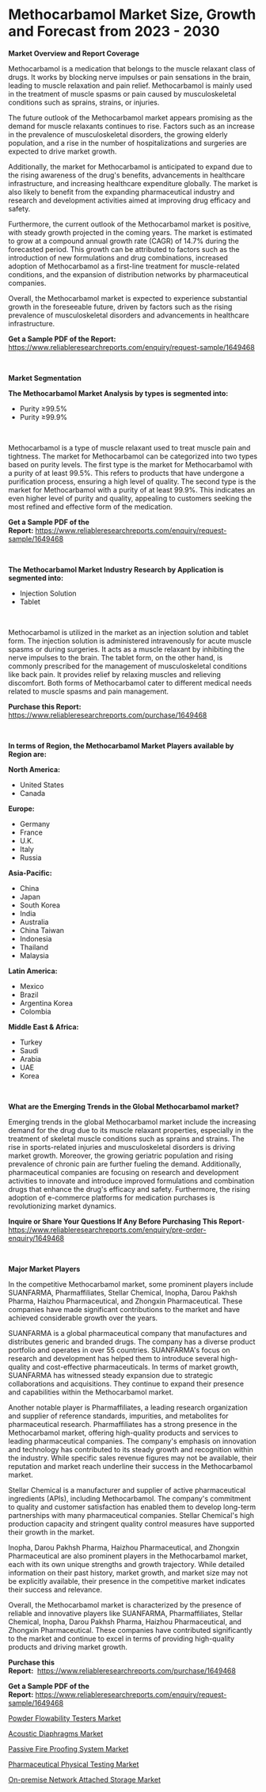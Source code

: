 <p><h1>Methocarbamol Market Size, Growth and Forecast from 2023 - 2030</h1></p><p><strong>Market Overview and Report Coverage</strong></p>
<p><p>Methocarbamol is a medication that belongs to the muscle relaxant class of drugs. It works by blocking nerve impulses or pain sensations in the brain, leading to muscle relaxation and pain relief. Methocarbamol is mainly used in the treatment of muscle spasms or pain caused by musculoskeletal conditions such as sprains, strains, or injuries.</p><p>The future outlook of the Methocarbamol market appears promising as the demand for muscle relaxants continues to rise. Factors such as an increase in the prevalence of musculoskeletal disorders, the growing elderly population, and a rise in the number of hospitalizations and surgeries are expected to drive market growth.</p><p>Additionally, the market for Methocarbamol is anticipated to expand due to the rising awareness of the drug's benefits, advancements in healthcare infrastructure, and increasing healthcare expenditure globally. The market is also likely to benefit from the expanding pharmaceutical industry and research and development activities aimed at improving drug efficacy and safety.</p><p>Furthermore, the current outlook of the Methocarbamol market is positive, with steady growth projected in the coming years. The market is estimated to grow at a compound annual growth rate (CAGR) of 14.7% during the forecasted period. This growth can be attributed to factors such as the introduction of new formulations and drug combinations, increased adoption of Methocarbamol as a first-line treatment for muscle-related conditions, and the expansion of distribution networks by pharmaceutical companies.</p><p>Overall, the Methocarbamol market is expected to experience substantial growth in the foreseeable future, driven by factors such as the rising prevalence of musculoskeletal disorders and advancements in healthcare infrastructure.</p></p>
<p><strong>Get a Sample PDF of the Report:</strong> <a href="https://www.reliableresearchreports.com/enquiry/request-sample/1649468">https://www.reliableresearchreports.com/enquiry/request-sample/1649468</a></p>
<p>&nbsp;</p>
<p><strong>Market Segmentation</strong></p>
<p><strong>The Methocarbamol Market Analysis by types is segmented into:</strong></p>
<p><ul><li>Purity ≥99.5%</li><li>Purity ≥99.9%</li></ul></p>
<p>&nbsp;</p>
<p><p>Methocarbamol is a type of muscle relaxant used to treat muscle pain and tightness. The market for Methocarbamol can be categorized into two types based on purity levels. The first type is the market for Methocarbamol with a purity of at least 99.5%. This refers to products that have undergone a purification process, ensuring a high level of quality. The second type is the market for Methocarbamol with a purity of at least 99.9%. This indicates an even higher level of purity and quality, appealing to customers seeking the most refined and effective form of the medication.</p></p>
<p><strong>Get a Sample PDF of the Report:</strong>&nbsp;<a href="https://www.reliableresearchreports.com/enquiry/request-sample/1649468">https://www.reliableresearchreports.com/enquiry/request-sample/1649468</a></p>
<p>&nbsp;</p>
<p><strong>The Methocarbamol Market Industry Research by Application is segmented into:</strong></p>
<p><ul><li>Injection Solution</li><li>Tablet</li></ul></p>
<p>&nbsp;</p>
<p><p>Methocarbamol is utilized in the market as an injection solution and tablet form. The injection solution is administered intravenously for acute muscle spasms or during surgeries. It acts as a muscle relaxant by inhibiting the nerve impulses to the brain. The tablet form, on the other hand, is commonly prescribed for the management of musculoskeletal conditions like back pain. It provides relief by relaxing muscles and relieving discomfort. Both forms of Methocarbamol cater to different medical needs related to muscle spasms and pain management.</p></p>
<p><strong>Purchase this Report:</strong>&nbsp; <a href="https://www.reliableresearchreports.com/purchase/1649468">https://www.reliableresearchreports.com/purchase/1649468</a></p>
<p>&nbsp;</p>
<p><strong>In terms of Region, the Methocarbamol Market Players available by Region are:</strong></p>
<p>
    <p> <strong> North America: </strong>
        <ul>
            <li>United States</li>
            <li>Canada</li>
        </ul>
        </p> 
    <p> <strong> Europe: </strong>
        <ul>
            <li>Germany</li>
            <li>France</li>
            <li>U.K.</li>
            <li>Italy</li>
            <li>Russia</li>
        </ul>
        </p> 
    <p> <strong> Asia-Pacific: </strong>
        <ul>
            <li>China</li>
            <li>Japan</li>
            <li>South Korea</li>
            <li>India</li>
            <li>Australia</li>
            <li>China Taiwan</li>
            <li>Indonesia</li>
            <li>Thailand</li>
            <li>Malaysia</li>
        </ul>
        </p> 
    <p> <strong> Latin America: </strong>
        <ul>
            <li>Mexico</li>
            <li>Brazil</li>
            <li>Argentina Korea</li>
            <li>Colombia</li>
        </ul>
        </p> 
    <p> <strong> Middle East & Africa: </strong>
        <ul>
            <li>Turkey</li>
            <li>Saudi</li>
            <li>Arabia</li>
            <li>UAE</li>
            <li>Korea</li>
        </ul>
    </p>
    </p>
<p>&nbsp;</p>
<p><strong>What are the Emerging Trends in the Global Methocarbamol market?</strong></p>
<p><p>Emerging trends in the global Methocarbamol market include the increasing demand for the drug due to its muscle relaxant properties, especially in the treatment of skeletal muscle conditions such as sprains and strains. The rise in sports-related injuries and musculoskeletal disorders is driving market growth. Moreover, the growing geriatric population and rising prevalence of chronic pain are further fueling the demand. Additionally, pharmaceutical companies are focusing on research and development activities to innovate and introduce improved formulations and combination drugs that enhance the drug's efficacy and safety. Furthermore, the rising adoption of e-commerce platforms for medication purchases is revolutionizing market dynamics.</p></p>
<p><strong>Inquire or Share Your Questions If Any Before Purchasing This Report</strong>- <a href="https://www.reliableresearchreports.com/enquiry/pre-order-enquiry/1649468">https://www.reliableresearchreports.com/enquiry/pre-order-enquiry/1649468</a></p>
<p>&nbsp;</p>
<p><strong>Major Market Players</strong></p>
<p><p>In the competitive Methocarbamol market, some prominent players include SUANFARMA, Pharmaffiliates, Stellar Chemical, Inopha, Darou Pakhsh Pharma, Haizhou Pharmaceutical, and Zhongxin Pharmaceutical. These companies have made significant contributions to the market and have achieved considerable growth over the years.</p><p>SUANFARMA is a global pharmaceutical company that manufactures and distributes generic and branded drugs. The company has a diverse product portfolio and operates in over 55 countries. SUANFARMA's focus on research and development has helped them to introduce several high-quality and cost-effective pharmaceuticals. In terms of market growth, SUANFARMA has witnessed steady expansion due to strategic collaborations and acquisitions. They continue to expand their presence and capabilities within the Methocarbamol market.</p><p>Another notable player is Pharmaffiliates, a leading research organization and supplier of reference standards, impurities, and metabolites for pharmaceutical research. Pharmaffiliates has a strong presence in the Methocarbamol market, offering high-quality products and services to leading pharmaceutical companies. The company's emphasis on innovation and technology has contributed to its steady growth and recognition within the industry. While specific sales revenue figures may not be available, their reputation and market reach underline their success in the Methocarbamol market.</p><p>Stellar Chemical is a manufacturer and supplier of active pharmaceutical ingredients (APIs), including Methocarbamol. The company's commitment to quality and customer satisfaction has enabled them to develop long-term partnerships with many pharmaceutical companies. Stellar Chemical's high production capacity and stringent quality control measures have supported their growth in the market.</p><p>Inopha, Darou Pakhsh Pharma, Haizhou Pharmaceutical, and Zhongxin Pharmaceutical are also prominent players in the Methocarbamol market, each with its own unique strengths and growth trajectory. While detailed information on their past history, market growth, and market size may not be explicitly available, their presence in the competitive market indicates their success and relevance.</p><p>Overall, the Methocarbamol market is characterized by the presence of reliable and innovative players like SUANFARMA, Pharmaffiliates, Stellar Chemical, Inopha, Darou Pakhsh Pharma, Haizhou Pharmaceutical, and Zhongxin Pharmaceutical. These companies have contributed significantly to the market and continue to excel in terms of providing high-quality products and driving market growth.</p></p>
<p><strong>Purchase this Report:</strong>&nbsp;&nbsp;<a href="https://www.reliableresearchreports.com/purchase/1649468">https://www.reliableresearchreports.com/purchase/1649468</a></p>
<p></p>
<p><strong>Get a Sample PDF of the Report:</strong>&nbsp;<a href="https://www.reliableresearchreports.com/enquiry/request-sample/1649468">https://www.reliableresearchreports.com/enquiry/request-sample/1649468</a></p>
<p><p><a href="https://medium.com/@akshatreportprime/powder-flowability-testers-market-outlook-industry-overview-and-forecast-2023-to-2030-2e45e01e0ac5">Powder Flowability Testers Market</a></p><p><a href="https://medium.com/@vincentalvarez1980/analyzing-acoustic-diaphragms-market-global-industry-perspective-and-forecast-2023-to-2030-141d6e4ea3a3">Acoustic Diaphragms Market</a></p><p><a href="https://medium.com/@rahulv.reportprime/decoding-passive-fire-proofing-system-market-metrics-market-share-trends-and-growth-patterns-28807632201d">Passive Fire Proofing System Market</a></p><p><a href="https://medium.com/@snehareportprime/analyzing-pharmaceutical-physical-testing-market-global-industry-perspective-and-forecast-2023-to-0e2ea6a91340">Pharmaceutical Physical Testing Market</a></p><p><a href="https://medium.com/@williambatz97/on-premise-network-attached-storage-market-the-key-to-successful-business-strategy-forecast-till-ea62d99d481a">On-premise Network Attached Storage Market</a></p></p>